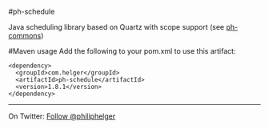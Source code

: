 #ph-schedule

Java scheduling library based on Quartz with scope support (see [ph-commons](https://github.com/phax/ph-commons))

#Maven usage
Add the following to your pom.xml to use this artifact:
```
<dependency>
  <groupId>com.helger</groupId>
  <artifactId>ph-schedule</artifactId>
  <version>1.8.1</version>
</dependency>
```

---

On Twitter: <a href="https://twitter.com/philiphelger">Follow @philiphelger</a>
